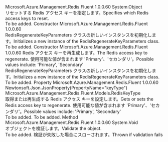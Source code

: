 <Type Name="RedisRegenerateKeyParameters" FullName="Microsoft.Azure.Management.Redis.Fluent.Models.RedisRegenerateKeyParameters">
  <TypeSignature Language="C#" Value="public class RedisRegenerateKeyParameters" />
  <TypeSignature Language="ILAsm" Value=".class public auto ansi beforefieldinit RedisRegenerateKeyParameters extends System.Object" />
  <TypeSignature Language="DocId" Value="T:Microsoft.Azure.Management.Redis.Fluent.Models.RedisRegenerateKeyParameters" />
  <TypeSignature Language="VB.NET" Value="Public Class RedisRegenerateKeyParameters" />
  <TypeSignature Language="F#" Value="type RedisRegenerateKeyParameters = class" />
  <AssemblyInfo>
    <AssemblyName>Microsoft.Azure.Management.Redis.Fluent</AssemblyName>
    <AssemblyVersion>1.0.0.60</AssemblyVersion>
  </AssemblyInfo>
  <Base>
    <BaseTypeName>System.Object</BaseTypeName>
  </Base>
  <Interfaces />
  <Docs>
    <summary>
            <span data-ttu-id="f8ef4-101">リセットする Redis アクセス キーを指定します。</span><span class="sxs-lookup"><span data-stu-id="f8ef4-101">Specifies which Redis access keys to reset.</span></span>
            </summary>
    <remarks>To be added.</remarks>
  </Docs>
  <Members>
    <Member MemberName=".ctor">
      <MemberSignature Language="C#" Value="public RedisRegenerateKeyParameters ();" />
      <MemberSignature Language="ILAsm" Value=".method public hidebysig specialname rtspecialname instance void .ctor() cil managed" />
      <MemberSignature Language="DocId" Value="M:Microsoft.Azure.Management.Redis.Fluent.Models.RedisRegenerateKeyParameters.#ctor" />
      <MemberSignature Language="VB.NET" Value="Public Sub New ()" />
      <MemberType>Constructor</MemberType>
      <AssemblyInfo>
        <AssemblyName>Microsoft.Azure.Management.Redis.Fluent</AssemblyName>
        <AssemblyVersion>1.0.0.60</AssemblyVersion>
      </AssemblyInfo>
      <Parameters />
      <Docs>
        <summary>
            <span data-ttu-id="f8ef4-102">RedisRegenerateKeyParameters クラスの新しいインスタンスを初期化します。</span><span class="sxs-lookup"><span data-stu-id="f8ef4-102">Initializes a new instance of the RedisRegenerateKeyParameters class.</span></span>
            </summary>
        <remarks>To be added.</remarks>
      </Docs>
    </Member>
    <Member MemberName=".ctor">
      <MemberSignature Language="C#" Value="public RedisRegenerateKeyParameters (Microsoft.Azure.Management.Redis.Fluent.Models.RedisKeyType keyType);" />
      <MemberSignature Language="ILAsm" Value=".method public hidebysig specialname rtspecialname instance void .ctor(valuetype Microsoft.Azure.Management.Redis.Fluent.Models.RedisKeyType keyType) cil managed" />
      <MemberSignature Language="DocId" Value="M:Microsoft.Azure.Management.Redis.Fluent.Models.RedisRegenerateKeyParameters.#ctor(Microsoft.Azure.Management.Redis.Fluent.Models.RedisKeyType)" />
      <MemberSignature Language="VB.NET" Value="Public Sub New (keyType As RedisKeyType)" />
      <MemberSignature Language="F#" Value="new Microsoft.Azure.Management.Redis.Fluent.Models.RedisRegenerateKeyParameters : Microsoft.Azure.Management.Redis.Fluent.Models.RedisKeyType -&gt; Microsoft.Azure.Management.Redis.Fluent.Models.RedisRegenerateKeyParameters" Usage="new Microsoft.Azure.Management.Redis.Fluent.Models.RedisRegenerateKeyParameters keyType" />
      <MemberType>Constructor</MemberType>
      <AssemblyInfo>
        <AssemblyName>Microsoft.Azure.Management.Redis.Fluent</AssemblyName>
        <AssemblyVersion>1.0.0.60</AssemblyVersion>
      </AssemblyInfo>
      <Parameters>
        <Parameter Name="keyType" Type="Microsoft.Azure.Management.Redis.Fluent.Models.RedisKeyType" />
      </Parameters>
      <Docs>
        <param name="keyType"><span data-ttu-id="f8ef4-103">Redis アクセス キーを再生成します。</span><span class="sxs-lookup"><span data-stu-id="f8ef4-103">The Redis access key to regenerate.</span></span> <span data-ttu-id="f8ef4-104">使用可能な値が含まれます 'Primary'、'セカンダリ'。</span><span class="sxs-lookup"><span data-stu-id="f8ef4-104">Possible values include: 'Primary', 'Secondary'</span></span></param>
        <summary>
            <span data-ttu-id="f8ef4-105">RedisRegenerateKeyParameters クラスの新しいインスタンスを初期化します。</span><span class="sxs-lookup"><span data-stu-id="f8ef4-105">Initializes a new instance of the RedisRegenerateKeyParameters class.</span></span>
            </summary>
        <remarks>To be added.</remarks>
      </Docs>
    </Member>
    <Member MemberName="KeyType">
      <MemberSignature Language="C#" Value="public Microsoft.Azure.Management.Redis.Fluent.Models.RedisKeyType KeyType { get; set; }" />
      <MemberSignature Language="ILAsm" Value=".property instance valuetype Microsoft.Azure.Management.Redis.Fluent.Models.RedisKeyType KeyType" />
      <MemberSignature Language="DocId" Value="P:Microsoft.Azure.Management.Redis.Fluent.Models.RedisRegenerateKeyParameters.KeyType" />
      <MemberSignature Language="VB.NET" Value="Public Property KeyType As RedisKeyType" />
      <MemberSignature Language="F#" Value="member this.KeyType : Microsoft.Azure.Management.Redis.Fluent.Models.RedisKeyType with get, set" Usage="Microsoft.Azure.Management.Redis.Fluent.Models.RedisRegenerateKeyParameters.KeyType" />
      <MemberType>Property</MemberType>
      <AssemblyInfo>
        <AssemblyName>Microsoft.Azure.Management.Redis.Fluent</AssemblyName>
        <AssemblyVersion>1.0.0.60</AssemblyVersion>
      </AssemblyInfo>
      <Attributes>
        <Attribute>
          <AttributeName>Newtonsoft.Json.JsonProperty(PropertyName="keyType")</AttributeName>
        </Attribute>
      </Attributes>
      <ReturnValue>
        <ReturnType>Microsoft.Azure.Management.Redis.Fluent.Models.RedisKeyType</ReturnType>
      </ReturnValue>
      <Docs>
        <summary>
            <span data-ttu-id="f8ef4-106">取得または再生成する Redis アクセス キーを設定します。</span><span class="sxs-lookup"><span data-stu-id="f8ef4-106">Gets or sets the Redis access key to regenerate.</span></span> <span data-ttu-id="f8ef4-107">使用可能な値が含まれます 'Primary'、'セカンダリ'。</span><span class="sxs-lookup"><span data-stu-id="f8ef4-107">Possible values include: 'Primary', 'Secondary'</span></span>
            </summary>
        <value>To be added.</value>
        <remarks>To be added.</remarks>
      </Docs>
    </Member>
    <Member MemberName="Validate">
      <MemberSignature Language="C#" Value="public virtual void Validate ();" />
      <MemberSignature Language="ILAsm" Value=".method public hidebysig newslot virtual instance void Validate() cil managed" />
      <MemberSignature Language="DocId" Value="M:Microsoft.Azure.Management.Redis.Fluent.Models.RedisRegenerateKeyParameters.Validate" />
      <MemberSignature Language="VB.NET" Value="Public Overridable Sub Validate ()" />
      <MemberSignature Language="F#" Value="abstract member Validate : unit -&gt; unit&#xA;override this.Validate : unit -&gt; unit" Usage="redisRegenerateKeyParameters.Validate " />
      <MemberType>Method</MemberType>
      <AssemblyInfo>
        <AssemblyName>Microsoft.Azure.Management.Redis.Fluent</AssemblyName>
        <AssemblyVersion>1.0.0.60</AssemblyVersion>
      </AssemblyInfo>
      <ReturnValue>
        <ReturnType>System.Void</ReturnType>
      </ReturnValue>
      <Parameters />
      <Docs>
        <summary>
            <span data-ttu-id="f8ef4-108">オブジェクトを検証します。</span><span class="sxs-lookup"><span data-stu-id="f8ef4-108">Validate the object.</span></span>
            </summary>
        <remarks>To be added.</remarks>
        <exception cref="T:Microsoft.Rest.ValidationException">
            <span data-ttu-id="f8ef4-109">検証が失敗した場合にスローされます。</span><span class="sxs-lookup"><span data-stu-id="f8ef4-109">Thrown if validation fails</span></span>
            </exception>
      </Docs>
    </Member>
  </Members>
</Type>